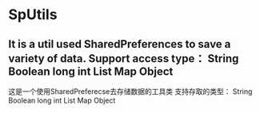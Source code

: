 # SpUtils
It is a util used SharedPreferences to save a variety of data.
Support access type：
String
Boolean
long
int
List
Map
Object
------
这是一个使用SharedPreferecse去存储数据的工具类
支持存取的类型：
String
Boolean
long
int
List
Map
Object
